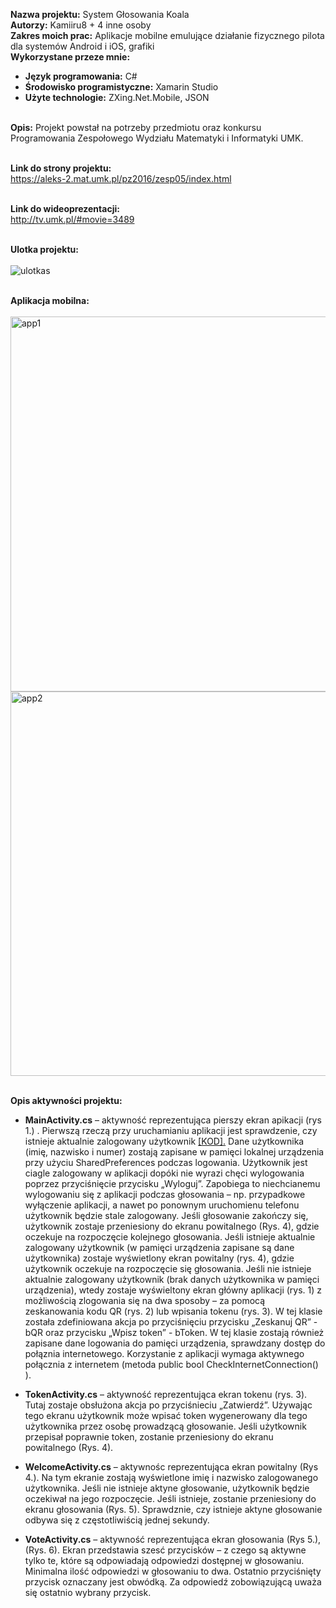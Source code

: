 <b>Nazwa projektu:</b> System Głosowania Koala<br/>
<b>Autorzy:</b> Kamiiru8 + 4 inne osoby<br/>
<b>Zakres moich prac:</b> Aplikacje mobilne emulujące działanie fizycznego pilota dla systemów Android i iOS, grafiki<br/>
<b>Wykorzystane przeze mnie:</b><br/>
- <b>Język programowania:</b> C#<br/>
- <b>Środowisko programistyczne:</b> Xamarin Studio<br/>
- <b>Użyte technologie:</b> ZXing.Net.Mobile, JSON<br/><br/>


<b>Opis:</b> Projekt powstał na potrzeby przedmiotu oraz konkursu Programowania Zespołowego Wydziału Matematyki i Informatyki UMK.<br/><br/>

<b>Link do strony projektu:</b><br/>
https://aleks-2.mat.umk.pl/pz2016/zesp05/index.html<br/><br/>

<b>Link do wideoprezentacji:</b><br/>
http://tv.umk.pl/#movie=3489
<br/><br/>

<b>Ulotka projektu:</b><br/><br/>
![ulotkas](https://user-images.githubusercontent.com/29763402/28135223-be9fbd58-6745-11e7-8be8-9c4dd288f13f.jpg)
<br/><br/>

<b>Aplikacja mobilna:</b><br/><br/>
<img width="600" alt="app1" src="https://user-images.githubusercontent.com/29763402/28137008-f5b48804-674b-11e7-9c93-122d21fc4489.png">
<img width="615" alt="app2" src="https://user-images.githubusercontent.com/29763402/28136906-89694356-674b-11e7-94e1-f3d15756c606.png">
<br/><br/>

<b>Opis aktywności projektu:</b><br/>
- <b>MainActivity.cs</b> – aktywność reprezentująca pierszy ekran apikacji (rys 1.) . Pierwszą rzeczą przy uruchamianiu aplikacji jest sprawdzenie, czy istnieje aktualnie zalogowany użytkownik <a href="https://github.com/Kamiiru8/SystemGlosowaniaKoala/blob/master/MainActivity.cs#L31-#L35">[KOD].</a> Dane użytkownika (imię, nazwisko i numer) zostają zapisane w pamięci lokalnej urządzenia przy użyciu SharedPreferences podczas logowania. Użytkownik jest ciagle zalogowany w aplikacji dopóki nie wyrazi chęci wylogowania poprzez przyciśnięcie przycisku „Wyloguj”. Zapobiega to niechcianemu wylogowaniu się z aplikacji podczas głosowania – np. przypadkowe wyłączenie aplikacji, a nawet po ponownym uruchomienu telefonu użytkownik będzie stale zalogowany. Jeśli głosowanie zakończy się, użytkownik zostaje przeniesiony do ekranu powitalnego (Rys. 4), gdzie oczekuje na rozpoczęcie kolejnego głosowania.
Jeśli istnieje aktualnie zalogowany użytkownik (w pamięci urządzenia zapisane są dane użytkownika) zostaje wyświetlony ekran powitalny (rys. 4), gdzie użytkownik oczekuje na rozpoczęcie się głosowania.
Jeśli nie istnieje aktualnie zalogowany użytkownik (brak danych użytkownika w pamięci urządzenia), wtedy zostaje wyświeltony ekran główny aplikacji (rys. 1) z możliwością zlogowania się na dwa sposoby – za pomocą zeskanowania kodu QR (rys. 2) lub wpisania tokenu (rys. 3). W tej klasie została zdefiniowana akcja po przyciśnięciu przycisku „Zeskanuj QR” - bQR oraz przycisku „Wpisz token” - bToken.
W tej klasie zostają również zapisane dane logowania do pamięci urządzenia, sprawdzany dostęp do połąznia internetowego. Korzystanie z aplikacji wymaga aktywnego połącznia z internetem (metoda public bool CheckInternetConnection() ).

- <b>TokenActivity.cs</b> – aktywność reprezentująca ekran tokenu (rys. 3). Tutaj zostaje obsłużona akcja po przyciśnieciu „Zatwierdź”. Używając tego ekranu użytkownik może wpisać token wygenerowany dla tego użytkownika przez osobę prowadzącą głosowanie. Jeśli użytkownik przepisał poprawnie token, zostanie przeniesiony do ekranu powitalnego (Rys. 4).

- <b>WelcomeActivity.cs</b> – aktywnośc reprezentująca ekran powitalny (Rys 4.). Na tym ekranie zostają wyświetlone imię i nazwisko zalogowanego użytkownika. Jeśli nie istnieje aktyne głosowanie, użytkownik będzie oczekiwał na jego rozpoczęcie. Jeśli istnieje, zostanie przeniesiony do ekranu głosowania (Rys. 5). 
Sprawdznie, czy istnieje aktyne głosowanie odbywa się z częstotliwiścią jednej sekundy.

- <b>VoteActivity.cs</b> – aktywność reprezentująca ekran głosowania (Rys 5.), (Rys. 6). Ekran przedstawia szesć przycisków – z czego są aktywne tylko te, które są odpowiadają odpowiedzi dostępnej w głosowaniu. Minimalna ilość odpowiedzi w głosowaniu to dwa. Ostatnio przyciśnięty przycisk oznaczany jest obwódką. Za odpowiedź zobowiązującą uważa się ostatnio wybrany przycisk.
<br/><br/>
